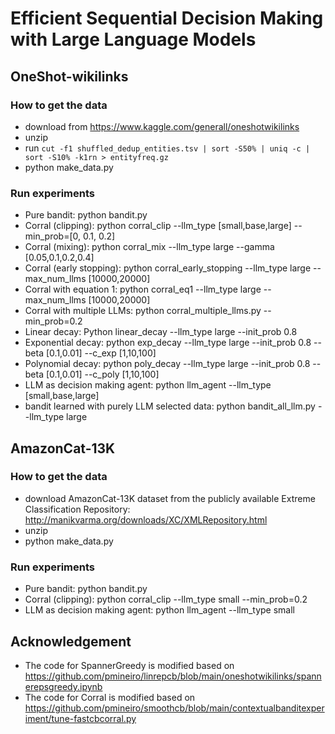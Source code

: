 # Efficient Sequential Decision Making with Large Language Models
## OneShot-wikilinks
### How to get the data

* download from https://www.kaggle.com/generall/oneshotwikilinks
* unzip
* run `cut -f1 shuffled_dedup_entities.tsv | sort -S50% | uniq -c | sort -S10% -k1rn > entityfreq.gz`
* python make_data.py

### Run experiments
* Pure bandit: python bandit.py 
* Corral (clipping): python corral_clip --llm_type [small,base,large] --min_prob=[0, 0.1, 0.2]
* Corral (mixing): python corral_mix --llm_type large --gamma [0.05,0.1,0.2,0.4]
* Corral (early stopping): python corral_early_stopping --llm_type large --max_num_llms [10000,20000]
* Corral with equation 1: python corral_eq1 --llm_type large --max_num_llms [10000,20000]
* Corral with multiple LLMs: python corral_multiple_llms.py --min_prob=0.2 
* Linear decay: Python linear_decay --llm_type large --init_prob 0.8 
* Exponential decay: python exp_decay --llm_type large --init_prob 0.8 --beta [0.1,0.01] --c_exp [1,10,100]
* Polynomial decay:  python poly_decay --llm_type large --init_prob 0.8 --beta [0.1,0.01] --c_poly [1,10,100]
* LLM as decision making agent: python llm_agent --llm_type [small,base,large]
* bandit learned with purely LLM selected data: python bandit_all_llm.py --llm_type large

## AmazonCat-13K
### How to get the data

* download AmazonCat-13K dataset from the publicly available Extreme Classification Repository:    http://manikvarma.org/downloads/XC/XMLRepository.html
* unzip
* python make_data.py

### Run experiments
* Pure bandit: python bandit.py 
* Corral (clipping): python corral_clip --llm_type small --min_prob=0.2
* LLM as decision making agent: python llm_agent --llm_type small

## Acknowledgement
* The code for SpannerGreedy is modified based on https://github.com/pmineiro/linrepcb/blob/main/oneshotwikilinks/spannerepsgreedy.ipynb
* The code for Corral is modified based on https://github.com/pmineiro/smoothcb/blob/main/contextualbanditexperiment/tune-fastcbcorral.py

